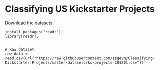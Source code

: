 # Classifying US Kickstarter Projects

Download the datasets:

````
install.packages("readr");
library(readr);


# Raw dataset
raw_data <- read_csv(url("https://raw.githubusercontent.com/segevm/Classifying-Kickstarter-Projects/master/datasets/ks-projects-201801.csv"))
````

